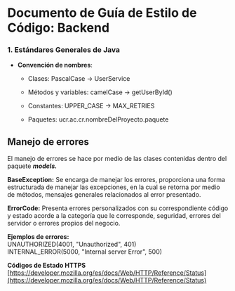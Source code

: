 # Documento de Guía de Estilo de Código: Backend

### **1\. Estándares Generales de Java**

* **Convención de nombres**:

  * Clases: PascalCase \-\> UserService

  * Métodos y variables: camelCase \-\> getUserById()

  * Constantes: UPPER\_CASE \-\> MAX\_RETRIES

  * Paquetes: ucr.ac.cr.nombreDelProyecto.paquete
    
## **Manejo de errores**

El manejo de errores se hace por medio de las clases contenidas dentro del paquete ***models.***

**BaseException:** Se encarga de manejar los errores, proporciona una forma estructurada de manejar las excepciones, en la cual se retorna  por medio de métodos, mensajes  generales relacionados al error presentado. 

**ErrorCode:** Presenta errores personalizados con su correspondiente código y estado acorde a la categoría que le corresponde, seguridad, errores del servidor o errores propios del negocio.

**Ejemplos de errores:**  
UNAUTHORIZED(4001, "Unauthorized", 401\)  
INTERNAL\_ERROR(5000, "Internal server Error", 500\)

**Códigos de Estado HTTPS**  
[https://developer.mozilla.org/es/docs/Web/HTTP/Reference/Status](https://developer.mozilla.org/es/docs/Web/HTTP/Reference/Status)

